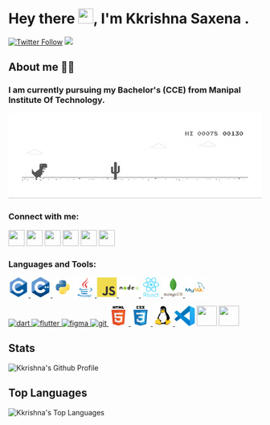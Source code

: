 # Hey there <img src="https://raw.githubusercontent.com/MartinHeinz/MartinHeinz/master/wave.gif" height="30px" width="30px">, I'm Kkrishna Saxena .

[![Twitter Follow](https://img.shields.io/twitter/follow/KkrishnaSaxena7?color=1DA1F2&logo=twitter&style=for-the-badge)](https://twitter.com/intent/follow?original_referer=https%3A%2F%2Fgithub.com%2FcodeSTACKr&screen_name=KkrishnaSaxena7)
<a>
    <img src="https://komarev.com/ghpvc/?username=kkrishna007&color=blueviolet&label=PROFILE+VIEWS">
</a>
## **About me 👦🏻**

### I am currently pursuing my Bachelor's (CCE) from Manipal Institute Of Technology.

<a>
    <img src ="https://github.com/kkrishna007/kkrishna007/blob/main/dino.gif?raw=true">
</a>

### Connect with me:

[<img height="32" width="32" src="https://unpkg.com/simple-icons@v3/icons/github.svg" />][github]
[<img height="32" width="32" src="https://unpkg.com/simple-icons@v3/icons/reddit.svg" />][reddit]
[<img height="32" width="32" src="https://unpkg.com/simple-icons@v3/icons/discord.svg" />][discord]
[<img height="32" width="32" src="https://cdn.jsdelivr.net/npm/simple-icons@v3/icons/instagram.svg" />][instagram]
[<img height="32" width="32" src="https://cdn.jsdelivr.net/npm/simple-icons@v3/icons/youtube.svg" />][youtube]
[<img height="32" width="32" src="https://cdn.jsdelivr.net/npm/simple-icons@v3/icons/twitter.svg" />][twitter]

### Languages and Tools:
<p align="left"> 
<a href="https://www.cprogramming.com/" target="_blank" rel="noreferrer"> <img src="https://raw.githubusercontent.com/devicons/devicon/master/icons/c/c-original.svg" alt="c" width="40" height="40"/> </a>
<a href="https://www.w3schools.com/cpp/" target="_blank" rel="noreferrer"> <img src="https://raw.githubusercontent.com/devicons/devicon/master/icons/cplusplus/cplusplus-original.svg" alt="cplusplus" width="40" height="40"/> </a>
<img height="40" width="40" src="https://raw.githubusercontent.com/github/explore/80688e429a7d4ef2fca1e82350fe8e3517d3494d/topics/python/python.png" />
<a href="https://www.java.com" target="_blank" rel="noreferrer"> <img src="https://raw.githubusercontent.com/devicons/devicon/master/icons/java/java-original.svg" alt="java" width="40" height="40"/> </a>
<a href="https://developer.mozilla.org/en-US/docs/Web/JavaScript" target="_blank" rel="noreferrer"> <img src="https://raw.githubusercontent.com/devicons/devicon/master/icons/javascript/javascript-original.svg" alt="javascript" width="40" height="40"/> </a> 
<a href="https://nodejs.org" target="_blank" rel="noreferrer"> <img src="https://raw.githubusercontent.com/devicons/devicon/master/icons/nodejs/nodejs-original-wordmark.svg" alt="nodejs" width="40" height="40"/> </a> 
<a href="https://reactjs.org/" target="_blank" rel="noreferrer"> <img src="https://raw.githubusercontent.com/devicons/devicon/master/icons/react/react-original-wordmark.svg" alt="react" width="40" height="40"/> </a> 
<a href="https://www.mongodb.com/" target="_blank" rel="noreferrer"> <img src="https://raw.githubusercontent.com/devicons/devicon/master/icons/mongodb/mongodb-original-wordmark.svg" alt="mongodb" width="40" height="40"/> </a> 
<a href="https://www.mysql.com/" target="_blank" rel="noreferrer"> <img src="https://raw.githubusercontent.com/devicons/devicon/master/icons/mysql/mysql-original-wordmark.svg" alt="mysql" width="40" height="40"/> </a> 
</p>
<a href="https://dart.dev" target="_blank" rel="noreferrer"> <img src="https://www.vectorlogo.zone/logos/dartlang/dartlang-icon.svg" alt="dart" width="40" height="40"/> </a>
<a href="https://flutter.dev" target="_blank" rel="noreferrer"> <img src="https://www.vectorlogo.zone/logos/flutterio/flutterio-icon.svg" alt="flutter" width="40" height="40"/> </a> 
<a href="https://www.figma.com/" target="_blank" rel="noreferrer"> <img src="https://www.vectorlogo.zone/logos/figma/figma-icon.svg" alt="figma" width="40" height="40"/> </a> 
<a href="https://git-scm.com/" target="_blank" rel="noreferrer"> <img src="https://www.vectorlogo.zone/logos/git-scm/git-scm-icon.svg" alt="git" width="40" height="40"/> </a>
<a href="https://www.w3.org/html/" target="_blank" rel="noreferrer"> <img src="https://raw.githubusercontent.com/devicons/devicon/master/icons/html5/html5-original-wordmark.svg" alt="html5" width="40" height="40"/> </a> 
<a href="https://www.w3schools.com/css/" target="_blank" rel="noreferrer"> <img src="https://raw.githubusercontent.com/devicons/devicon/master/icons/css3/css3-original-wordmark.svg" alt="css3" width="40" height="40"/> </a>  
</a> 
<a href="https://www.linux.org/" target="_blank" rel="noreferrer"> <img src="https://raw.githubusercontent.com/devicons/devicon/master/icons/linux/linux-original.svg" alt="linux" width="40" height="40"/> </a>
<img height="40" width="40" src="https://raw.githubusercontent.com/github/explore/80688e429a7d4ef2fca1e82350fe8e3517d3494d/topics/visual-studio-code/visual-studio-code.png" /> 
<img height="40" width="40" src="https://upload.wikimedia.org/wikipedia/commons/f/f2/Adobe_Premiere_Pro_Logo.svg"/> 
<img height="40" width="40" src="https://logodownload.org/wp-content/uploads/2019/10/photoshop-logo-3.png"/>

##  Stats
![Kkrishna's Github Profile](https://github-readme-stats.vercel.app/api?username=kkrishna007&show_icons=true&hide_borders=true&count_private=true&theme=synthwave) 

##  Top Languages
![Kkrishna's Top Languages](https://github-readme-stats.vercel.app/api/top-langs/?username=kkrishna007&show_icons=true&hide_borders=true&count_private=true&bg_color=&theme=synthwave&langs_count=6&layout=compact)



[github]: https://github.com/kkrishna007
[reddit]: https://www.reddit.com/user/KKRISHNA007
[discord]: https://discord.com/channels/@me/710872013933117500
[instagram]:https://www.instagram.com/mai.kkrishna.hu/
[youtube]:https://www.youtube.com/c/bangadbillu
[twitter]:https://twitter.com/KkrishnaSaxena7

